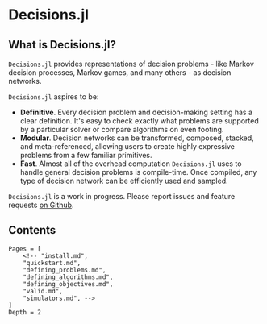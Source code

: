 
# Decisions.jl
## What is Decisions.jl?
`Decisions.jl` provides representations of decision problems - like Markov decision processes, Markov games, and many others - as decision networks.

`Decisions.jl` aspires to be:
* **Definitive**. Every decision problem and decision-making setting has a clear definition.
  It's easy to check exactly what problems are supported by a particular solver or compare
  algorithms on even footing.
* **Modular**. Decision networks can be transformed, composed, stacked, and meta-referenced,
  allowing users to create highly expressive problems from a few familiar primitives. 
* **Fast**. Almost all of the overhead computation `Decisions.jl` uses to handle general
  decision problems is compile-time. Once compiled, any type of decision network can be
  efficiently used and sampled.

`Decisions.jl` is a work in progress. Please report issues and feature requests [on Github](https://github.com/JuliaDecisionMaking/Decisions.jl/issues).

## Contents
```@contents
Pages = [
    <!-- "install.md",
    "quickstart.md",
    "defining_problems.md",
    "defining_algorithms.md",
    "defining_objectives.md",
    "valid.md",
    "simulators.md", -->
]
Depth = 2
```